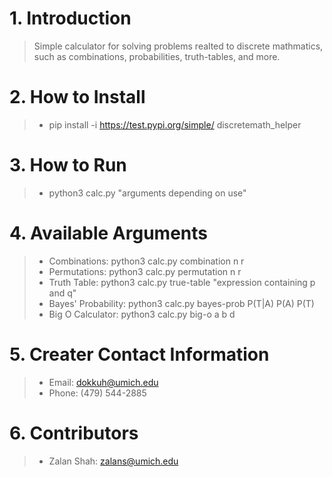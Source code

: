 # 1. Introduction
> Simple calculator for solving problems realted to discrete mathmatics, such as combinations, probabilities, truth-tables, and more.
# 2. How to Install
> - pip install -i https://test.pypi.org/simple/ discretemath_helper
# 3. How to Run
> - python3 calc.py "arguments depending on use"
# 4. Available Arguments
> - Combinations: python3 calc.py combination n r
> - Permutations: python3 calc.py permutation n r
> - Truth Table: python3 calc.py true-table "expression containing p and q"
> - Bayes' Probability: python3 calc.py bayes-prob P(T|A) P(A) P(T)
> - Big O Calculator: python3 calc.py big-o a b d
# 5. Creater Contact Information
> - Email: dokkuh@umich.edu
> - Phone: (479) 544-2885
# 6. Contributors
> - Zalan Shah: zalans@umich.edu
